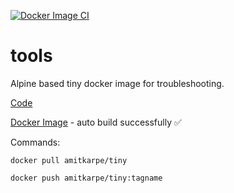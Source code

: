 [![Docker Image CI](https://github.com/amitkarpe/tools/actions/workflows/docker-image2.yml/badge.svg)](https://github.com/amitkarpe/tools/actions/workflows/docker-image2.yml)

# tools

Alpine based tiny docker image for troubleshooting.

[Code](https://github.com/amitkarpe/tools)


[Docker Image](https://hub.docker.com/r/amitkarpe/tiny) - auto build successfully ✅


Commands:
```
docker pull amitkarpe/tiny

docker push amitkarpe/tiny:tagname

```

